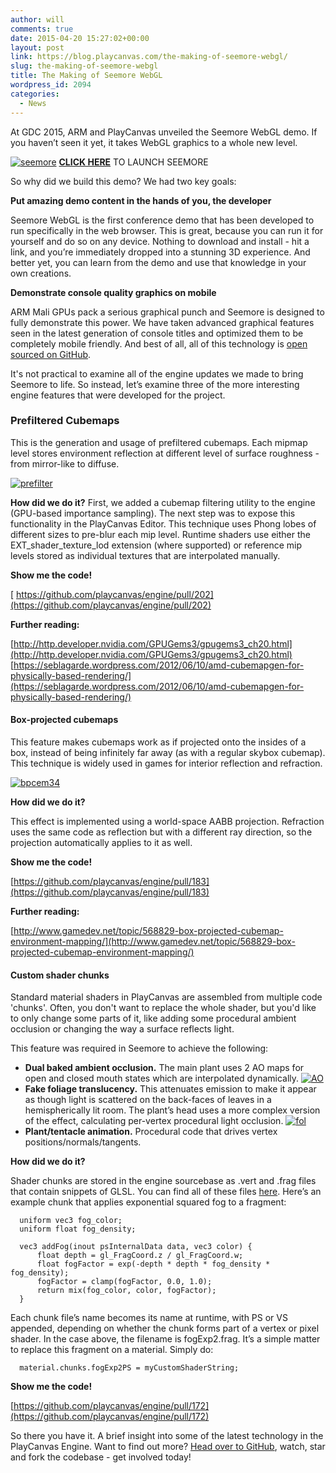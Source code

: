 ```yaml
---
author: will
comments: true
date: 2015-04-20 15:27:02+00:00
layout: post
link: https://blog.playcanvas.com/the-making-of-seemore-webgl/
slug: the-making-of-seemore-webgl
title: The Making of Seemore WebGL
wordpress_id: 2094
categories:
  - News
---
```


At GDC 2015, ARM and PlayCanvas unveiled the Seemore WebGL demo. If you haven’t seen it yet, it takes WebGL graphics to a whole new level.

[![seemore](https://blog.playcanvas.com/wp-content/uploads/2015/04/seemore.jpg)](https://blog.playcanvas.com/wp-content/uploads/2015/04/seemore.jpg)
[**CLICK HERE**](http://seemore.playcanvas.com)
TO LAUNCH SEEMORE

So why did we build this demo? We had two key goals:

**Put amazing demo content in the hands of you, the developer**

Seemore WebGL is the first conference demo that has been developed to run specifically in the web browser. This is great, because you can run it for yourself and do so on any device. Nothing to download and install - hit a link, and you’re immediately dropped into a stunning 3D experience. And better yet, you can learn from the demo and use that knowledge in your own creations.

**Demonstrate console quality graphics on mobile**

ARM Mali GPUs pack a serious graphical punch and Seemore is designed to fully demonstrate this power. We have taken advanced graphical features seen in the latest generation of console titles and optimized them to be completely mobile friendly. And best of all, all of this technology is [open sourced on GitHub](https://github.com/playcanvas/engine).

It's not practical to examine all of the engine updates we made to bring Seemore to life. So instead, let’s examine three of the more interesting engine features that were developed for the project.

### Prefiltered Cubemaps

This is the generation and usage of prefiltered cubemaps. Each mipmap level stores environment reflection at different level of surface roughness - from mirror-like to diffuse.

[![prefilter](https://blog.playcanvas.com/wp-content/uploads/2015/04/prefilter.jpg)](https://blog.playcanvas.com/wp-content/uploads/2015/04/prefilter.jpg)

**How did we do it?**
First, we added a cubemap filtering utility to the engine (GPU-based importance sampling). The next step was to expose this functionality in the PlayCanvas Editor. This technique uses Phong lobes of different sizes to pre-blur each mip level. Runtime shaders use either the EXT_shader_texture_lod extension (where supported) or reference mip levels stored as individual textures that are interpolated manually.

**Show me the code!**

[ https://github.com/playcanvas/engine/pull/202](https://github.com/playcanvas/engine/pull/202)

**Further reading:**

[http://http.developer.nvidia.com/GPUGems3/gpugems3_ch20.html](http://http.developer.nvidia.com/GPUGems3/gpugems3_ch20.html)
[https://seblagarde.wordpress.com/2012/06/10/amd-cubemapgen-for-physically-based-rendering/](https://seblagarde.wordpress.com/2012/06/10/amd-cubemapgen-for-physically-based-rendering/)

#### Box-projected cubemaps

This feature makes cubemaps work as if projected onto the insides of a box, instead of being infinitely far away (as with a regular skybox cubemap). This technique is widely used in games for interior reflection and refraction.

[![bpcem34](https://blog.playcanvas.com/wp-content/uploads/2015/04/bpcem34.jpg)](https://blog.playcanvas.com/wp-content/uploads/2015/04/bpcem34.jpg)

**How did we do it?**

This effect is implemented using a world-space AABB projection. Refraction uses the same code as reflection but with a different ray direction, so the projection automatically applies to it as well.

**Show me the code!**

[https://github.com/playcanvas/engine/pull/183](https://github.com/playcanvas/engine/pull/183)

**Further reading:**

[http://www.gamedev.net/topic/568829-box-projected-cubemap-environment-mapping/](http://www.gamedev.net/topic/568829-box-projected-cubemap-environment-mapping/)

#### Custom shader chunks

Standard material shaders in PlayCanvas are assembled from multiple code 'chunks'. Often, you don't want to replace the whole shader, but you'd like to only change some parts of it, like adding some procedural ambient occlusion or changing the way a surface reflects light.

This feature was required in Seemore to achieve the following:

- **Dual baked ambient occlusion.** The main plant uses 2 AO maps for open and closed mouth states which are interpolated dynamically.
  [![AO](https://blog.playcanvas.com/wp-content/uploads/2015/04/AO.jpg)](https://blog.playcanvas.com/wp-content/uploads/2015/04/AO.jpg)
- **Fake foliage translucency.** This attenuates emission to make it appear as though light is scattered on the back-faces of leaves in a hemispherically lit room. The plant’s head uses a more complex version of the effect, calculating per-vertex procedural light occlusion.
  [![fol](https://blog.playcanvas.com/wp-content/uploads/2015/04/fol.jpg)](https://blog.playcanvas.com/wp-content/uploads/2015/04/fol.jpg)
- **Plant/tentacle animation.** Procedural code that drives vertex positions/normals/tangents.

**How did we do it?**

Shader chunks are stored in the engine sourcebase as .vert and .frag files that contain snippets of GLSL. You can find all of these files [here](https://github.com/playcanvas/engine/tree/master/src/graphics/programlib/chunks). Here’s an example chunk that applies exponential squared fog to a fragment:

      uniform vec3 fog_color;
      uniform float fog_density;

      vec3 addFog(inout psInternalData data, vec3 color) {
          float depth = gl_FragCoord.z / gl_FragCoord.w;
          float fogFactor = exp(-depth * depth * fog_density * fog_density);
          fogFactor = clamp(fogFactor, 0.0, 1.0);
          return mix(fog_color, color, fogFactor);
      }

Each chunk file’s name becomes its name at runtime, with PS or VS appended, depending on whether the chunk forms part of a vertex or pixel shader. In the case above, the filename is fogExp2.frag. It’s a simple matter to replace this fragment on a material. Simply do:

      material.chunks.fogExp2PS = myCustomShaderString;

**Show me the code!**

[https://github.com/playcanvas/engine/pull/172](https://github.com/playcanvas/engine/pull/172)

So there you have it. A brief insight into some of the latest technology in the PlayCanvas Engine. Want to find out more? [Head over to GitHub](https://github.com/playcanvas/engine), watch, star and fork the codebase - get involved today!
